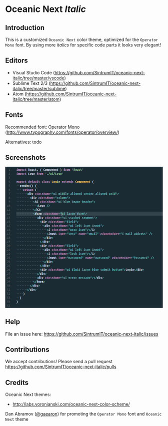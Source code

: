 # Oceanic Next _Italic_

## Introduction
This is a customized `Oceanic Next` color theme, optimized for the `Operator Mono` font.
By using more _italics_ for specific code parts it looks very elegant!

## Editors
* Visual Studio Code (https://github.com/SintrumIT/oceanic-next-italic/tree/master/vscode)
* Sublime Text 2/3 (https://github.com/SintrumIT/oceanic-next-italic/tree/master/sublime)
* Atom (https://github.com/SintrumIT/oceanic-next-italic/tree/master/atom)

## Fonts
Recommended font:
Operator Mono (http://www.typography.com/fonts/operator/overview/)

Alternatives:
todo

## Screenshots
![Oceanic Next Italic](/images/screenshot.png?raw=true "Oceanic Next Italic")

## Help
File an issue here:
https://github.com/SintrumIT/oceanic-next-italic/issues

## Contributions
We accept contributions! Please send a pull request
https://github.com/SintrumIT/oceanic-next-italic/pulls

## Credits
Oceanic Next themes:
* http://labs.voronianski.com/oceanic-next-color-scheme/

Dan Abramov ([@gaearon](https://github.com/gaearon)) for promoting the `Operator Mono` font and `Oceanic Next` theme
